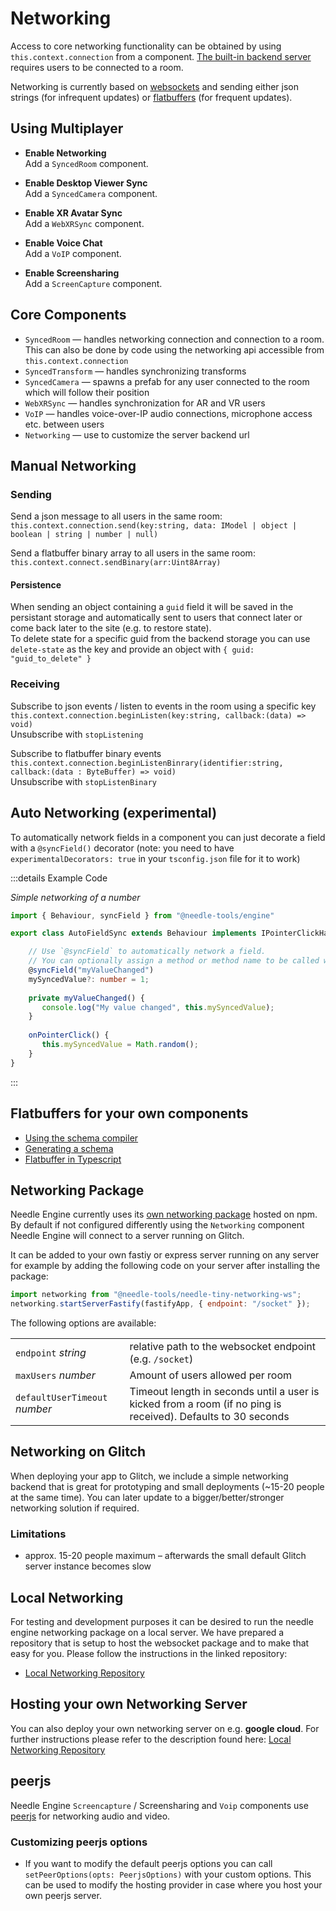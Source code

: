 # Networking

Access to core networking functionality can be obtained by using ``this.context.connection`` from a component. [The built-in backend server](https://glitch.com/edit/#!/needle-tiny-server) requires users to be connected to a room.

Networking is currently based on [websockets](https://github.com/jjxxs/websocket-ts) and sending either json strings (for infrequent updates) or [flatbuffers](https://google.github.io/flatbuffers/) (for frequent updates).

## Using Multiplayer

- **Enable Networking**  
  Add a `SyncedRoom` component.

- **Enable Desktop Viewer Sync**  
  Add a `SyncedCamera` component.

- **Enable XR Avatar Sync**  
  Add a `WebXRSync` component.
  
- **Enable Voice Chat**  
  Add a `VoIP` component.
  
- **Enable Screensharing**  
  Add a `ScreenCapture` component.


## Core Components

- ``SyncedRoom`` — handles networking connection and connection to a room.   
  This can also be done by code using the networking api  accessible from `this.context.connection`
- ``SyncedTransform`` — handles synchronizing transforms
- ``SyncedCamera`` — spawns a prefab for any user connected to the room which will follow their position
- ``WebXRSync`` — handles synchronization for AR and VR users
- ``VoIP`` — handles voice-over-IP audio connections, microphone access etc. between users
- ``Networking`` — use to customize the server backend url


## Manual Networking

### Sending

Send a json message to all users in the same room:   
``this.context.connection.send(key:string, data: IModel | object | boolean | string | number | null)``

Send a flatbuffer binary array to all users in the same room:   
``this.context.connect.sendBinary(arr:Uint8Array)``

#### Persistence
When sending an object containing a `guid` field it will be saved in the persistant storage and automatically sent to users that connect later or come back later to the site (e.g. to restore state).   
To delete state for a specific guid from the backend storage you can use `delete-state` as the key and provide an object with `{ guid: "guid_to_delete" } ` 

### Receiving
Subscribe to json events / listen to events in the room using a specific key  
``this.context.connection.beginListen(key:string, callback:(data) => void)``   
Unsubscribe with ``stopListening``

Subscribe to flatbuffer binary events   
``this.context.connection.beginListenBinrary(identifier:string, callback:(data : ByteBuffer) => void)``   
Unsubscribe with ``stopListenBinary``

## Auto Networking (experimental)

To automatically network fields in a component you can just decorate a field with a ``@syncField()`` decorator (note: you need to have ``experimentalDecorators: true`` in your ``tsconfig.json`` file for it to work)

:::details Example Code


<!-- SAMPLE network color change
*Automatically network a color field. The following script also changes the color randomly on click*
-->


*Simple networking of a number*
```ts
import { Behaviour, syncField } from "@needle-tools/engine"

export class AutoFieldSync extends Behaviour implements IPointerClickHandler {

    // Use `@syncField` to automatically network a field. 
    // You can optionally assign a method or method name to be called when the value changes
    @syncField("myValueChanged")
    mySyncedValue?: number = 1;
    
    private myValueChanged() {
       console.log("My value changed", this.mySyncedValue);
    }
    
    onPointerClick() {
       this.mySyncedValue = Math.random();
    }
}
```
:::

## Flatbuffers for your own components

- [Using the schema compiler](https://google.github.io/flatbuffers/flatbuffers_guide_using_schema_compiler.html)
- [Generating a schema](https://google.github.io/flatbuffers/flatbuffers_guide_writing_schema.html)
- [Flatbuffer in Typescript](https://google.github.io/flatbuffers/flatbuffers_guide_use_typescript.html)



## Networking Package

Needle Engine currently uses its [own networking package](https://fwd.needle.tools/needle-engine/packages/needle-engine-networking) hosted on npm. By default if not configured differently using the `Networking` component Needle Engine will connect to a server running on Glitch.

It can be added to your own fastiy or express server running on any server for example by adding the following code on your server after installing the package:
```js
import networking from "@needle-tools/needle-tiny-networking-ws";
networking.startServerFastify(fastifyApp, { endpoint: "/socket" });
```

The following options are available:

|  |  | 
| -- | -- |
| `endpoint` *string* | relative path to the websocket endpoint (e.g. `/socket`) |
| `maxUsers` *number* | Amount of users allowed per room |
| `defaultUserTimeout` *number* | Timeout length in seconds until a user is kicked from a room (if no ping is received). Defaults to 30 seconds |


## Networking on Glitch

When deploying your app to Glitch, we include a simple networking backend that is great for prototyping and small deployments (~15-20 people at the same time). You can later update to a bigger/better/stronger networking solution if required.  

### Limitations

- approx. 15-20 people maximum – afterwards the small default Glitch server instance becomes slow


## Local Networking

For testing and development purposes it can be desired to run the needle engine networking package on a local server. We have prepared a repository that is setup to host the websocket package and to make that easy for you. Please follow the instructions in the linked repository:
- [Local Networking Repository](https://fwd.needle.tools/needle-engine/local-networking-repository)

## Hosting your own Networking Server

You can also deploy your own networking server on e.g. **google cloud**. For further instructions please refer to the description found here: [Local Networking Repository](https://fwd.needle.tools/needle-engine/local-networking-repository)

## peerjs

Needle Engine `Screencapture` / Screensharing and `Voip` components use [peerjs](https://peerjs.com/) for networking audio and video. 

### Customizing peerjs options

- If you want to modify the default peerjs options you can call `setPeerOptions(opts: PeerjsOptions)` with your custom options. This can be used to modify the hosting provider in case where you host your own peerjs server.